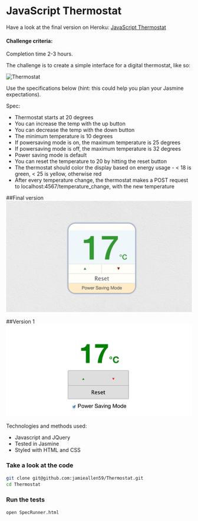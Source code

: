JavaScript Thermostat
=========================

Have a look at the final version on Heroku: [JavaScript Thermostat](http://js-thermostat.herokuapp.com/)

#### Challenge criteria:

Completion time 2-3 hours.

The challenge is to create a simple interface for a digital thermostat, like so:

![Thermostat](https://github.com/makersacademy/course/raw/master/images/thermostat.png)

Use the specifications below (hint: this could help you plan your Jasmine expectations).

Spec:

- Thermostat starts at 20 degrees
- You can increase the temp with the up button
- You can decrease the temp with the down button
- The minimum temperature is 10 degrees
- If powersaving mode is on, the maximum temperature is 25 degrees
- If powersaving mode is off, the maximum temperature is 32 degrees
- Power saving mode is default
- You can reset the temperature to 20 by hitting the reset button
- The thermostat should color the display based on energy usage - < 18 is green, < 25 is yellow, otherwise red
- After every temperature change, the thermostat makes a POST request to localhost:4567/temperature_change, with the new temperature

##Final version
![](assets/screenshot_3.png)

##Version 1
![](assets/screenshot.png)

Technologies and methods used:
- Javascript and JQuery
- Tested in Jasmine
- Styled with HTML and CSS

### Take a look at the code
```sh
git clone git@github.com:jamieallen59/Thermostat.git
cd Thermostat
```

### Run the tests
```sh
open SpecRunner.html
```


